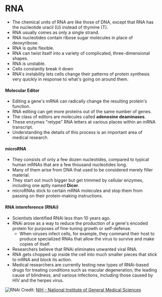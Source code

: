 # RNA
- The chemical units of RNA are like those of DNA, except that RNA has the nucleotide uracil (U) instead of thymine (T). 
- RNA usually comes as only a single strand.
- RNA nucleotides contain ribose sugar molecules in place of deoxyribose.
- RNA is quite flexible.
- RNA can twist itself into a variety of complicated, three-dimensional shapes.
- RNA is unstable.
- Cells constantly break it down
- RNA's instability lets cells change their patterns of protein synthesis very quickly in response to what's going on around them.

#### Molecular Editor
- Editing a gene's mRNA can radically change the resulting protein's function. 
- RNA editing can get more proteins out of the same number of genes. 
- The class of editors are molecules called **adenosine deaminases**. 
- These enzymes "retype" RNA letters at various places within an mRNA transcript.
- Understanding the details of this process is an important area of medical research.

#### microRNA
- They consists of only a few dozen nucleotides, compared to typical human mRNAs that are a few thousand nucleotides long.
- Many of them arise from DNA that used to be considered merely filler material.
- They start out much bigger but get trimmed by cellular enzymes, including one aptly named **Dicer**. 
- microRNAs stick to certain mRNA molecules and stop them from passing on their protein-making instructions.

#### RNA intereference (RNAi)
- Scientists identified RNAi less than 10 years ago.
- RNAi arose as a way to reduce the production of a gene's encoded protein for purposes of fine-tuning growth or self-defense. 
  - When viruses infect cells, for example, they command their host to produce specialized RNAs that allow the virus to survive and make copies of itself. 
- Researchers believe that RNAi eliminates unwanted viral RNA.
- RNA gets chopped up inside the cell into much smaller pieces that stick to mRNA and block its action.
- Medical researchers are currently testing new types of RNAi-based drugs for treating conditions such as macular degeneration, the leading cause of blindness, and various infections, including those caused by HIV and the herpes virus.

![RNAi](http://publications.nigms.nih.gov/thenewgenetics/images/ch2_rnai.jpg "RNAi")
Credit: [NIH - National Institute of General Medical Sciences](http://publications.nigms.nih.gov/thenewgenetics/chapter2.html)


